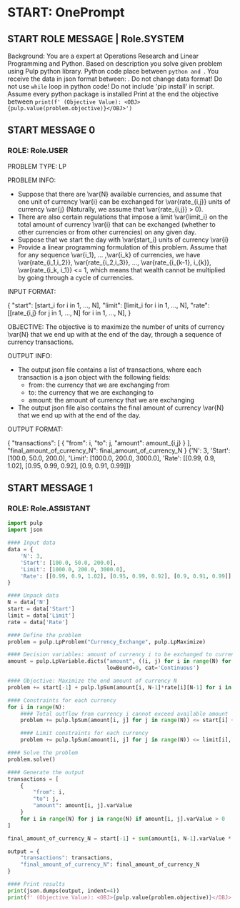 # START: OnePrompt 
## START ROLE MESSAGE | Role.SYSTEM 
Background: You are a expert at Operations Research and Linear Programming and Python. Based on description you solve given problem using Pulp python library. Python code place between ```python and ```. You receive the data in json format between: <DATA></DATA>. Do not change data format! Do not use `while` loop in python code! Do not include 'pip install' in script. Assume every python package is installed Print at the end the objective between <OBJ></OBJ> `print(f' (Objective Value): <OBJ>{pulp.value(problem.objective)}</OBJ>')`  
## START MESSAGE 0 
### ROLE: Role.USER
<DESCRIPTION>
PROBLEM TYPE: LP

PROBLEM INFO: 

- Suppose that there are \var{N} available currencies, and assume that one unit of currency \var{i} can be exchanged for \var{rate_{i,j}} units of currency \var{j} (Naturally, we assume that \var{rate_{i,j}} > 0).
- There are also certain regulations that impose a limit \var{limit_i} on the total amount of currency \var{i} that can be exchanged (whether to other currencies or from other currencies) on any given day.
- Suppose that we start the day with \var{start_i} units of currency \var{i}
- Provide a linear programming formulation of this problem. Assume that for any sequence \var{i_1}, … ,\var{i_k} of currencies, we have \var{rate_{i_1,i_2}}, \var{rate_{i_2,i_3}}, ..., \var{rate_{i_{k-1}, i_{k}}, \var{rate_{i_k, i_1}} <= 1, which means that wealth cannot be multiplied by going through a cycle of currencies.

INPUT FORMAT: 

{
    "start": [start_i for i in 1, ..., N],
    "limit": [limit_i for i in 1, ..., N],
    "rate": [[rate_{i,j} for j in 1, ..., N] for i in 1, ..., N],
}

OBJECTIVE: The objective is to maximize the number of units of currency \var{N} that we end up with at the end of the day, through a sequence of currency transactions.

OUTPUT INFO: 

- The output json file contains a list of transactions, where each transaction is a json object with the following fields:
    - from: the currency that we are exchanging from
    - to: the currency that we are exchanging to
    - amount: the amount of currency that we are exchanging
- The output json file also contains the final amount of currency \var{N} that we end up with at the end of the day.

OUTPUT FORMAT: 

{
    "transactions": [
        {
            "from": i,
            "to": j,
            "amount": amount_{i,j}
        }
    ],
    "final_amount_of_currency_N": final_amount_of_currency_N
}
</DESCRIPTION>
<DATA>
{'N': 3, 'Start': [100.0, 50.0, 200.0], 'Limit': [1000.0, 200.0, 3000.0], 'Rate': [[0.99, 0.9, 1.02], [0.95, 0.99, 0.92], [0.9, 0.91, 0.99]]}</DATA>


## START MESSAGE 1 
### ROLE: Role.ASSISTANT
```python
import pulp
import json

#### Input data
data = {
    'N': 3, 
    'Start': [100.0, 50.0, 200.0], 
    'Limit': [1000.0, 200.0, 3000.0], 
    'Rate': [[0.99, 0.9, 1.02], [0.95, 0.99, 0.92], [0.9, 0.91, 0.99]]
}

#### Unpack data
N = data['N']
start = data['Start']
limit = data['Limit']
rate = data['Rate']

#### Define the problem
problem = pulp.LpProblem("Currency_Exchange", pulp.LpMaximize)

#### Decision variables: amount of currency i to be exchanged to currency j
amount = pulp.LpVariable.dicts("amount", ((i, j) for i in range(N) for j in range(N)),
                               lowBound=0, cat='Continuous')

#### Objective: Maximize the end amount of currency N
problem += start[-1] + pulp.lpSum(amount[i, N-1]*rate[i][N-1] for i in range(N)), "Maximize final currency N amount"

#### Constraints for each currency
for i in range(N):
    #### Total outflow from currency i cannot exceed available amount
    problem += pulp.lpSum(amount[i, j] for j in range(N)) <= start[i] + pulp.lpSum(amount[j, i]*rate[j][i] for j in range(N)), f"Outflow constraint for currency {i}"

    #### Limit constraints for each currency
    problem += pulp.lpSum(amount[i, j] for j in range(N)) <= limit[i], f"Limit constraint for currency {i}"

#### Solve the problem
problem.solve()

#### Generate the output
transactions = [
    {
        "from": i,
        "to": j,
        "amount": amount[i, j].varValue
    }
    for i in range(N) for j in range(N) if amount[i, j].varValue > 0
]

final_amount_of_currency_N = start[-1] + sum(amount[i, N-1].varValue * rate[i][N-1] for i in range(N))

output = {
    "transactions": transactions,
    "final_amount_of_currency_N": final_amount_of_currency_N
}

#### Print results
print(json.dumps(output, indent=4))
print(f' (Objective Value): <OBJ>{pulp.value(problem.objective)}</OBJ>')
```

